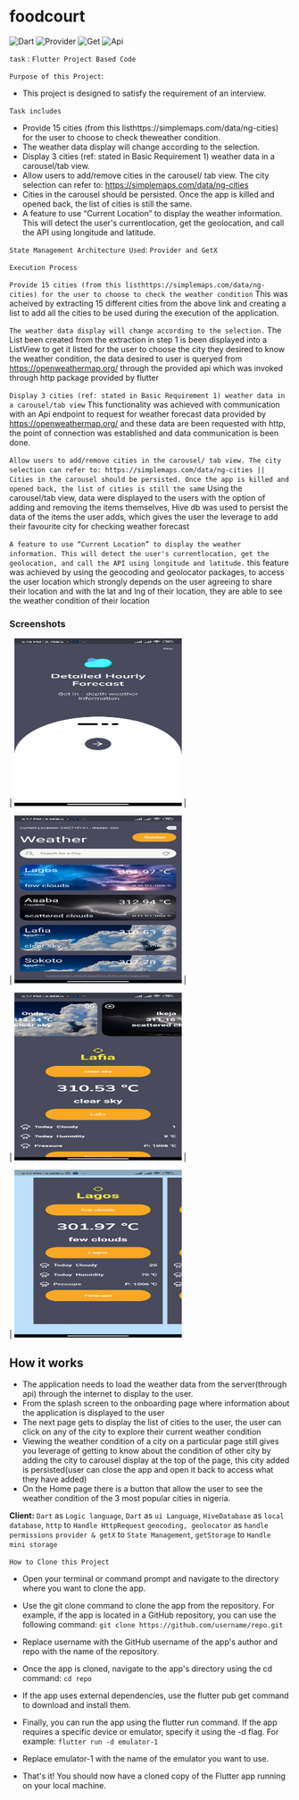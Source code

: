 # foodcourt

![Dart](https://img.shields.io/badge/dart-FFF000?style=for-the-badge&logo=Dart&logoColor=0000FF)
![Provider](https://img.shields.io/badge/provider-999HI4?style=for-the-badge&logo=Provider%20compose&logoColor=ffdd54)
![Get](https://img.shields.io/badge/get-%23E34F26.svg?style=for-the-badge&logo=Get&logoColor=white)
![Api](https://img.shields.io/badge/api-EE36F26.svg?style=for-the-badge&logo=Api&logoColor=white)

`task` : `Flutter Project Based Code`

`Purpose of this Project`:
- This project is designed to satisfy the requirement of an interview.

`Task includes`
- Provide 15 cities (from this listhttps://simplemaps.com/data/ng-cities) for the user to choose to check theweather condition.
- The weather data display will change according to the selection.
- Display 3 cities (ref: stated in Basic Requirement 1) weather data in a carousel/tab view.
- Allow users to add/remove cities in the carousel/ tab view. The city selection can refer to: https://simplemaps.com/data/ng-cities
- Cities in the carousel should be persisted. Once the app is killed and opened back, the list of cities is still the same.
- A feature to use “Current Location” to display the weather information. This will detect the user's currentlocation, get the geolocation, and call the API using longitude and latitude.

`State Management Architecture Used`: `Provider and GetX`

`Execution Process`

`Provide 15 cities (from this listhttps://simplemaps.com/data/ng-cities) for the user to choose to check the weather condition`
This was acheived by extracting 15 different cities from the above link and creating a list to add all the cities to be used during the execution of the application.

`The weather data display will change according to the selection.`
The List been created from the extraction in step 1 is been displayed into a ListView to get it listed for the user to choose the city they desired to know the weather condition,
the data desired to user is queryed from https://openweathermap.org/ through the provided api which was invoked through http package provided by flutter 

`Display 3 cities (ref: stated in Basic Requirement 1) weather data in a carousel/tab view`
This functionality was achieved with communication with an Api endpoint to request for weather forecast data provided by https://openweathermap.org/
and these data are been requested with http, the point of connection was established and data communication is been done.

`Allow users to add/remove cities in the carousel/ tab view. The city selection can refer to: https://simplemaps.com/data/ng-cities || Cities in the carousel should be persisted. Once the app is killed and opened back, the list of cities is still the same`
Using the carousel/tab view, data were displayed to the users with the option of adding and removing the items themselves, Hive db was used to persist the data of the items the user adds, which gives the user the leverage to add their favourite city for checking weather forecast

`A feature to use “Current Location” to display the weather information. This will detect the user's currentlocation, get the geolocation, and call the API using longitude and latitude.`
this feature was achieved by using the geocoding and geolocator packages, to access the user location which strongly depends on the user agreeing to share their location and with the lat and lng of their location, they are able to see the weather condition of their location 

### Screenshots

| <img src="onboard.jpeg" width="300" height="300"> | 


| <img src="home-view.jpeg" width="300" height="300"> | 



| <img src="details-view.jpeg" width="300" height="300"> |



| <img src="carousel-view.jpeg" width="300" height="300">

## How it works
- The application needs to load the weather data from the server(through api) through the internet to display to the user.
- From the splash screen to the onboarding page where information about the application is displayed to the user
- The next page gets to display the list of cities to the user, the user can click on any of the city to explore their current weather condition
- Viewing the weather condition of a city on a particular page still gives you leverage of getting to know about the condition of other city by adding the city to carousel display at the top of the page, this city added is persisted(user can close the app and open it back to access what they have added)
- On the Home page there is a button that allow the user to see the weather condition of the 3 most popular cities in nigeria.

**Client:** 
`Dart` as `Logic language`, 
`Dart` as `ui Language`,
`HiveDatabase` as `local database`,
`http` to `Handle HttpRequest`
`geocoding, geolocator` as `handle permissions`
`provider & getX` to `State Management`,
`getStorage` to `Handle mini storage`

`How to Clone this Project`
- Open your terminal or command prompt and navigate to the directory where you want to clone the app.

- Use the git clone command to clone the app from the repository. For example, if the app is located in a GitHub repository, you can use the following command: `git clone https://github.com/username/repo.git`

- Replace username with the GitHub username of the app's author and repo with the name of the repository.

- Once the app is cloned, navigate to the app's directory using the cd command: `cd repo`

- If the app uses external dependencies, use the flutter pub get command to download and install them.

- Finally, you can run the app using the flutter run command. If the app requires a specific device or emulator, specify it using the -d flag. For example: `flutter run -d emulator-1`

- Replace emulator-1 with the name of the emulator you want to use.

- That's it! You should now have a cloned copy of the Flutter app running on your local machine.
## 
